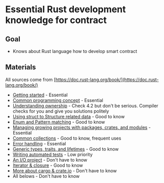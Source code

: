 # Essential Rust development knowledge for contract

## Goal

* Knows about Rust language how to develop smart contract

## Materials

All sources come from [https://doc.rust-lang.org/book/](https://doc.rust-lang.org/book/)

* [Getting started](https://doc.rust-lang.org/book/ch01-00-getting-started.html) - Essential
* [Common programming concept](https://doc.rust-lang.org/book/ch03-00-common-programming-concepts.html) - Essential
* [Understanding ownership](https://doc.rust-lang.org/book/ch04-00-understanding-ownership.html) - Check 4.2 but don't be serious. Compiler checks for you and give you solutions politely
* [Using struct to Structure related data](https://doc.rust-lang.org/book/ch05-00-structs.html) - Good to know
* [Enum and Pattern matching](https://doc.rust-lang.org/book/ch06-00-enums.html) - Good to know
* [Managing growing projects with packages, crates, and modules](https://doc.rust-lang.org/book/ch07-00-managing-growing-projects-with-packages-crates-and-modules.html) - Essential
* [Common collections](https://doc.rust-lang.org/book/ch08-00-common-collections.html) - Good to know, frequent uses
* [Error handling](https://doc.rust-lang.org/book/ch09-00-error-handling.html) - Essential
* [Generic types, traits, and lifetimes](https://doc.rust-lang.org/book/ch10-00-generics.html) - Good to know
* [Writing automated tests](https://doc.rust-lang.org/book/ch11-00-testing.html) - Low priority
* [An I/O project](https://doc.rust-lang.org/book/ch12-00-an-io-project.html) - Don't have to know
* [Iterator & closure](https://doc.rust-lang.org/book/ch13-00-functional-features.html) - Good to know
* [More about cargo & crate.io](https://doc.rust-lang.org/book/ch14-00-more-about-cargo.html) - Don't have to know
* All belows - Don't have to know


